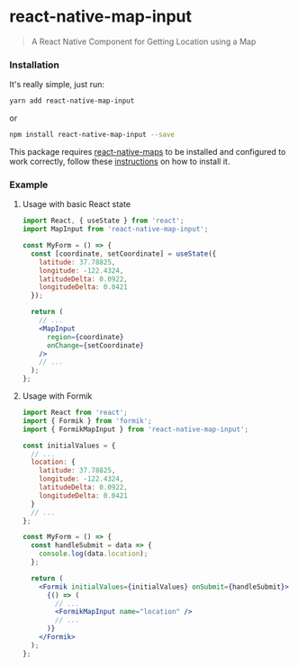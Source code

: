 # react-native-map-input

> A React Native Component for Getting Location using a Map

### Installation

It's really simple, just run:

```sh
yarn add react-native-map-input
```

or

```sh
npm install react-native-map-input --save
```

This package requires [react-native-maps](https://github.com/react-native-maps/react-native-maps) to be installed and configured to work correctly, follow these [instructions](https://github.com/react-native-maps/react-native-maps/blob/master/docs/installation.md) on how to install it.

### Example

1. Usage with basic React state

   ```jsx
   import React, { useState } from 'react';
   import MapInput from 'react-native-map-input';

   const MyForm = () => {
     const [coordinate, setCoordinate] = useState({
       latitude: 37.78825,
       longitude: -122.4324,
       latitudeDelta: 0.0922,
       longitudeDelta: 0.0421
     });

     return (
       // ...
       <MapInput
         region={coordinate}
         onChange={setCoordinate}
       />
       // ...
     );
   };
   ```

2. Usage with Formik

   ```jsx
   import React from 'react';
   import { Formik } from 'formik';
   import { FormikMapInput } from 'react-native-map-input';

   const initialValues = {
     // ...
     location: {
       latitude: 37.78825,
       longitude: -122.4324,
       latitudeDelta: 0.0922,
       longitudeDelta: 0.0421
     }
     // ...
   };

   const MyForm = () => {
     const handleSubmit = data => {
       console.log(data.location);
     };

     return (
       <Formik initialValues={initialValues} onSubmit={handleSubmit}>
         {() => (
           // ...
           <FormikMapInput name="location" />
           // ...
         )}
       </Formik>
     );
   };
   ```
